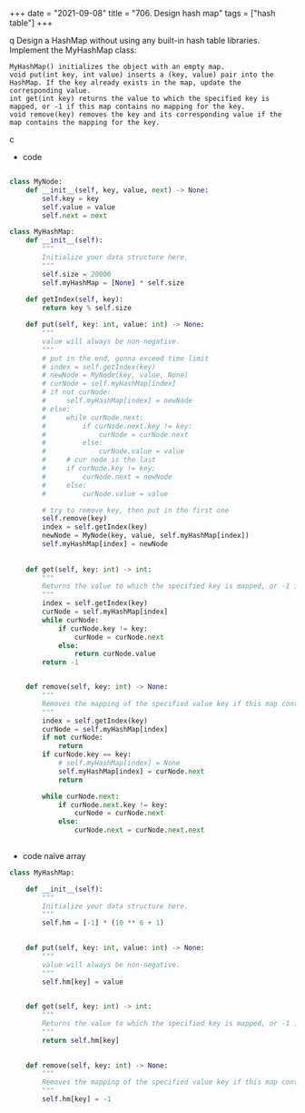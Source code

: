 +++
date = "2021-09-08"
title = "706. Design hash map"
tags = ["hash table"]
+++

q
Design a HashMap without using any built-in hash table libraries.
Implement the MyHashMap class:

	MyHashMap() initializes the object with an empty map.
	void put(int key, int value) inserts a (key, value) pair into the HashMap. If the key already exists in the map, update the corresponding value.
	int get(int key) returns the value to which the specified key is mapped, or -1 if this map contains no mapping for the key.
	void remove(key) removes the key and its corresponding value if the map contains the mapping for the key.
c
- code
```py

class MyNode:
    def __init__(self, key, value, next) -> None:
        self.key = key
        self.value = value
        self.next = next

class MyHashMap:
    def __init__(self):
        """
        Initialize your data structure here.
        """
        self.size = 20000
        self.myHashMap = [None] * self.size
        
    def getIndex(self, key):
        return key % self.size

    def put(self, key: int, value: int) -> None:
        """
        value will always be non-negative.
        """
        # put in the end, gonna exceed time limit
        # index = self.getIndex(key)
        # newNode = MyNode(key, value, None)
        # curNode = self.myHashMap[index]
        # if not curNode:
        #     self.myHashMap[index] = newNode
        # else:
        #     while curNode.next:
        #         if curNode.next.key != key:
        #             curNode = curNode.next
        #         else:
        #             curNode.value = value
        #     # cur node is the last
        #     if curNode.key != key:
        #         curNode.next = newNode
        #     else:
        #         curNode.value = value

        # try to remove key, then put in the first one
        self.remove(key)
        index = self.getIndex(key)
        newNode = MyNode(key, value, self.myHashMap[index])
        self.myHashMap[index] = newNode
                
            
    def get(self, key: int) -> int:
        """
        Returns the value to which the specified key is mapped, or -1 if this map contains no mapping for the key
        """
        index = self.getIndex(key)
        curNode = self.myHashMap[index]
        while curNode:
            if curNode.key != key:
                curNode = curNode.next
            else:
                return curNode.value
        return -1


    def remove(self, key: int) -> None:
        """
        Removes the mapping of the specified value key if this map contains a mapping for the key
        """
        index = self.getIndex(key)
        curNode = self.myHashMap[index]
        if not curNode:
            return
        if curNode.key == key:
            # self.myHashMap[index] = None
            self.myHashMap[index] = curNode.next
            return

        while curNode.next:
            if curNode.next.key != key:
                curNode = curNode.next
            else:
                curNode.next = curNode.next.next
        

```
- code  naive array
```py
class MyHashMap:

    def __init__(self):
        """
        Initialize your data structure here.
        """
        self.hm = [-1] * (10 ** 6 + 1)
        

    def put(self, key: int, value: int) -> None:
        """
        value will always be non-negative.
        """
        self.hm[key] = value
        

    def get(self, key: int) -> int:
        """
        Returns the value to which the specified key is mapped, or -1 if this map contains no mapping for the key
        """
        return self.hm[key]
        

    def remove(self, key: int) -> None:
        """
        Removes the mapping of the specified value key if this map contains a mapping for the key
        """
        self.hm[key] = -1 

```
